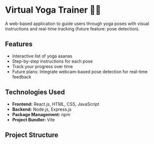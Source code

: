 # Virtual Yoga Trainer 🧘‍♀️

A web-based application to guide users through yoga poses with visual instructions and real-time tracking (future feature: pose detection).

## Features
- Interactive list of yoga asanas
- Step-by-step instructions for each pose
- Track your progress over time
- Future plans: Integrate webcam-based pose detection for real-time feedback

## Technologies Used
- **Frontend:** React.js, HTML, CSS, JavaScript
- **Backend:** Node.js, Express.js
- **Package Management:** npm
- **Project Bundler:** Vite

## Project Structure
